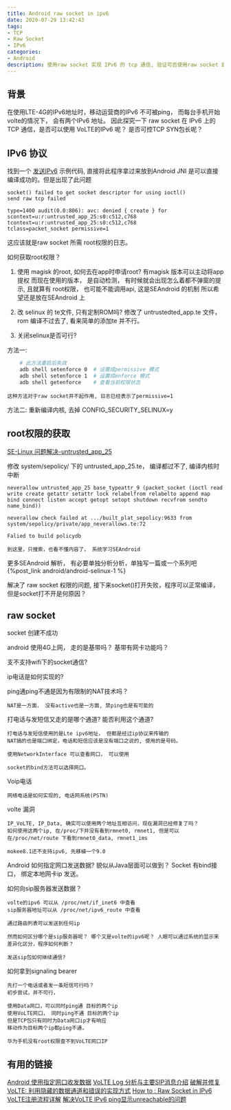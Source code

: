 ```yaml
---
title: Android raw socket in ipv6
date: 2020-07-29 13:42:43
tags: 
- TCP 
- Raw Socket
- IPv6
categories:
- Android
description: 使用raw socket 实现 IPv6 的 tcp 通信, 验证可否使用raw socket 直接使用 volte 的ipv6呢？ 
---
```


## 背景

在使用LTE-4G的IPv6地址时，移动运营商的IPv6 不可被ping， 而每台手机开始volte的情况下， 会有两个IPv6 地址。
因此探究一下 raw socket 在 IPv6 上的 TCP 通信，是否可以使用 VoLTE的IPv6 呢？ 是否可控TCP SYN包长呢？ 

## IPv6 协议

找到一个 [发送IPv6](http://www.pdbuchan.com/rawsock/tcp6_ll.c) 示例代码, 
直接将此程序拿过来放到Android JNI 是可以直接编译成功的。但是出现了此问题

```
socket() failed to get socket descriptor for using ioctl()
send raw tcp failed

type=1400 audit(0.0:806): avc: denied { create } for scontext=u:r:untrusted_app_25:s0:c512,c768 tcontext=u:r:untrusted_app_25:s0:c512,c768 
tclass=packet_socket permissive=1
```

这应该就是raw socket 所需 root权限的日志。 

如何获取root权限？ 
1. 使用 magisk 的root, 如何去在app时申请root?
	有magisk 版本可以主动将app提权
	而现在使用的版本， 是自动检测， 有时候就会出现怎么着都不弹窗的提示, 且就算有 root权限， 也可能不能调用api, 这是SEAndroid 的机制
	所以希望还是放在SEAndroid 上

2. 改 selinux 的 te文件, 只有定制ROM吗? 
	修改了 untrustedted_app.te 文件，rom 编译不过去了, 看来简单的添加te 并不行。 
	
3. 关闭selinux是否可行? 

方法一:
```sh
	# 此方法重启后失效
	adb shell setenforce 0  # 设置成permissive 模式
	adb shell setenforce 1  # 设置成enforce 模式
	adb shell getenforce	# 查看当前权限状态
```
	这种方法对于raw socket并不起作用, 日志已经表示了permissive=1

方法二:
	重新编译内核, 去掉 CONFIG_SECURITY_SELINUX=y

## root权限的获取

[SE-Linux 问题解决-untrusted_app_25](https://blog.csdn.net/su749520/article/details/80284543)

修改 system/sepolicy/ 下的 untrusted_app_25.te， 编译都过不了,  编译内核时中断

	neverallow untrusted_app_25 base_typeattr_9 (packet_socket (ioctl read write create getattr setattr lock relabelfrom relabelto append map bind connect listen accept getopt setopt shutdown recvfrom sendto name_bind))

	neverallow check failed at .../built_plat_sepolicy:9633 from system/sepolicy/private/app_neverallows.te:72

	Falied to build policydb

	到这里，只搜索，也看不懂内容了， 系统学习SEAndroid

更多SEAndroid 解析， 有必要单独分析分析，单独写一篇或一个系列吧{%post_link android/android-selinux-1 %}

解决了 raw socket 权限的问题, 接下来socket()打开失败，程序可以正常编译， 但是socket打不开是何原因？ 

## raw socket 

socket 创建不成功

android 使用4G上网， 走的是基带吗？ 基带有网卡功能吗？

支不支持wifi下的socket通信? 

ip电话是如何实现的?

ping通ping不通是因为有限制的NAT技术吗？ 

	NAT是一方面， 没有active也是一方面, 禁ping也是有可能的

打电话与发短信又走的是哪个通道? 能否利用这个通道? 

	打电话与发短信使用的是Lte ipv6地址， 但都是经过ip协议来传输的
	NAT搞的也是端口绑定，电话和短信应该是没有端口之说的, 使用的是号码。

	使用NetworkInterface 可以查看网口， 可以使用

	socket的bind方法可以选择网口。 

Voip电话
	
	网络电话是如何实现的, 电话网系统(PSTN)

volte 漏洞

	IP_VoLTE, IP_Data, 确实可以使用两个地址互相访问，现在漏洞已经修复了吗？
	如何使用这两个ip, 在/proc/下并没有看到rmnet0, rmnet1, 但是可以在/proc/net/route 下看到rmnet0_data, rmnet1_ims

	mokee8.1还不支持ipv6, 先移植一个9.0

Android 如何指定网口发送数据? 
	貌似从Java层面可以做到？ Socket 有bind接口， 绑定本地网卡ip 发送。

如何向sip服务器发送数据？ 

	volte的ipv6 可以从 /proc/net/if_inet6 中查看
	sip服务器地址可以从 /proc/net/ipv6_route 中查看

	通过路由列表可以发送到任何ip

	然而如何区分哪个是sip服务器呢？ 哪个又是volte的ipv6呢？ 人眼可以通过系统的显示来差异化区分，程序如何判断？ 

	发送sip包如何继续通信? 


如何拿到signaling bearer

	先打一个电话或者发一条短信可行吗？ 
	初步尝试，并不可行，

	使用Data网口，可以同时ping通 目标的两个ip
	使用VoLTE网口， 同时ping不通 目标的两个ip
	但是TCP包只有同时为Data网口ip才有响应
	移动作为目标两个ip都ping不通，

	华为手机没有root权限查不到VoLTE网口IP
	

## 有用的链接

[Android 使用指定网口收发数据](https://zhuanlan.zhihu.com/p/26864594)
[VoLTE Log 分析与主要SIP消息介绍](https://www.it619.net/index.php?edition-view-318-1.html)
[破解并修复VoLTE: 利用隐藏的数据通道和错误的实现方式](http://drops.xmd5.com/static/drops/papers-10259.html)
[How to : Raw Socket in IPv6](https://blog.apnic.net/2017/10/24/raw-sockets-ipv6/)
[VoLTE注册流程详解](https://www.it619.com/forum.php?mod=viewthread&tid=429)
[解决VoLTE IPv6 ping显示unreachable的问题](http://www.suoniao.com/article/43496)

